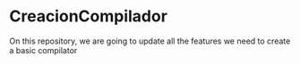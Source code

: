 # CreacionCompilador
On this repository, we are going to update all the features we need to create a basic compilator

